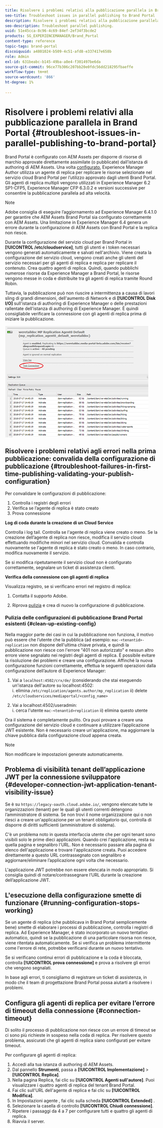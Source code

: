 ```yaml
---
title: Risolvere i problemi relativi alla pubblicazione parallela in Brand Portal
seo-title: Troubleshoot issues in parallel publishing to Brand Portal
description: Risolvere i problemi relativi alla pubblicazione parallela.
seo-description: Troubleshoot parallel publishing.
uuid: 51e45cca-8c96-4c69-84ef-2ef34f3bcde2
products: SG_EXPERIENCEMANAGER/Brand_Portal
content-type: reference
topic-tags: brand-portal
discoiquuid: a4801024-b509-4c51-afd8-e337417e658b
role: Admin
exl-id: 631beabc-b145-49ba-a8e4-f301497be6da
source-git-commit: 96ce77b306c207bb20e0fdc56dd218295fbaeffe
workflow-type: tm+mt
source-wordcount: '866'
ht-degree: 1%

---
```


# Risolvere i problemi relativi alla pubblicazione parallela in Brand Portal {#troubleshoot-issues-in-parallel-publishing-to-brand-portal}

Brand Portal è configurato con AEM Assets per disporre di risorse di marchio approvate direttamente assimilate (o pubblicate) dall’istanza di authoring di AEM Assets. Una volta [configurato](../using/configure-aem-assets-with-brand-portal.md), Experience Manager Author utilizza un agente di replica per replicare le risorse selezionate nel servizio cloud Brand Portal per l’utilizzo approvato dagli utenti Brand Portal. Gli agenti di replica multipli vengono utilizzati in Experience Manager 6.2 SP1-CFP5, Experience Manager CFP 6.3.0.2 e versioni successive per consentire la pubblicazione parallela ad alta velocità.

>[!NOTE]
>
>Adobe consiglia di eseguire l’aggiornamento ad Experience Manager 6.4.1.0 per garantire che AEM Assets Brand Portal sia configurato correttamente con AEM Assets. Una limitazione in Experience Manager 6.4 genera un errore durante la configurazione di AEM Assets con Brand Portal e la replica non riesce.

Durante la configurazione del servizio cloud per Brand Portal in **[!UICONTROL /etc/cloudservice]**, tutti gli utenti e i token necessari vengono generati automaticamente e salvati nell&#39;archivio. Viene creata la configurazione del servizio cloud, vengono creati anche gli utenti del servizio necessari per gli agenti di replica e replica per replicare il contenuto. Crea quattro agenti di replica. Quindi, quando pubblichi numerose risorse da Experience Manager a Brand Portal, le risorse vengono messe in coda e distribuite tra gli agenti di replica tramite Round Robin.

Tuttavia, la pubblicazione può non riuscire a intermittenza a causa di lavori sling di grandi dimensioni, dell&#39;aumento di Network e di **[!UICONTROL Disk I/O]** sull&#39;istanza di authoring di Experience Manager o delle prestazioni rallentate dell&#39;istanza di authoring di Experience Manager. È quindi consigliabile verificare la connessione con gli agenti di replica prima di iniziare la pubblicazione.

![](assets/test-connection.png)

## Risolvere i problemi relativi agli errori nella prima pubblicazione: convalida della configurazione di pubblicazione {#troubleshoot-failures-in-first-time-publishing-validating-your-publish-configuration}

Per convalidare le configurazioni di pubblicazione:

1. Controlla i registri degli errori
1. Verifica se l’agente di replica è stato creato
1. Prova connessione

**Log di coda durante la creazione di un Cloud Service**

Controlla i log tail. Controlla se l&#39;agente di replica viene creato o meno. Se la creazione dell’agente di replica non riesce, modifica il servizio cloud effettuando modifiche minori nel servizio cloud. Convalida e controlla nuovamente se l&#39;agente di replica è stato creato o meno. In caso contrario, modifica nuovamente il servizio.

Se si modifica ripetutamente il servizio cloud non è configurato correttamente, segnalare un ticket di assistenza clienti.

**Verifica della connessione con gli agenti di replica**

Visualizza registro, se si verificano errori nel registro di replica:

1. Contatta il supporto Adobe.

1. Riprova [pulizia](../using/troubleshoot-parallel-publishing.md#clean-up-existing-config) e crea di nuovo la configurazione di pubblicazione.

<!--
Comment Type: remark
Last Modified By: Mini Gulati (mgulati)
Last Modified Date: 2018-06-21T22:56:21.256-0400
<p>?? check and compare public key. At times public key is different</p>
<p>?? another thing to check in /useradmin</p>
-->

### Pulizia delle configurazioni di pubblicazione Brand Portal esistenti {#clean-up-existing-config}

Nella maggior parte dei casi in cui la pubblicazione non funziona, il motivo può essere che l’utente che la pubblica (ad esempio: `mac-<tenantid>-replication` non dispone dell&#39;ultima chiave privata, e quindi la pubblicazione non riesce con l&#39;errore &quot;401 non autorizzato&quot; e nessun altro errore viene segnalato nei registri degli agenti di replica. È possibile evitare la risoluzione dei problemi e creare una configurazione. Affinché la nuova configurazione funzioni correttamente, effettua le seguenti operazioni dalla configurazione dell’autore di Experience Manager:

1. Vai a `localhost:4502/crx/de/` (considerando che stai eseguendo un&#39;istanza dell&#39;autore su localhost:4502:\
   i. elimina `/etc/replication/agents.author/mp_replication`
ii) delete 
`/etc/cloudservices/mediaportal/<config_name>`

1. Vai a localhost:4502/useradmin:\
   i. cerca l&#39;utente `mac-<tenantid>replication`
ii) elimina questo utente

Ora il sistema è completamente pulito. Ora puoi provare a creare una configurazione del servizio cloud e continuare a utilizzare l’applicazione JWT esistente. Non è necessario creare un&#39;applicazione, ma aggiornare la chiave pubblica dalla configurazione cloud appena creata.

>[!NOTE]
>
>Non modificare le impostazioni generate automaticamente.


## Problema di visibilità tenant dell’applicazione JWT per la connessione sviluppatore {#developer-connection-jwt-application-tenant-visibility-issue}

Se è su `https://legacy-oauth.cloud.adobe.io/`, vengono elencate tutte le organizzazioni (tenant) per le quali gli utenti correnti detengono l’amministratore di sistema. Se non trovi il nome organizzazione qui o non riesci a creare un&#39;applicazione per un tenant obbligatorio qui, controlla di disporre di diritti sufficienti (amministratore di sistema).

C&#39;è un problema noto in questa interfaccia utente che per ogni tenant sono visibili solo le prime dieci applicazioni. Quando crei l&#39;applicazione, resta su quella pagina e segnalibro l&#39;URL. Non è necessario passare alla pagina di elenco dell&#39;applicazione e trovare l&#39;applicazione creata. Puoi accedere direttamente a questo URL contrassegnato con segnalibro e aggiornare/eliminare l’applicazione ogni volta che necessario.

L&#39;applicazione JWT potrebbe non essere elencata in modo appropriato. Si consiglia quindi di notare/contrassegnare l’URL durante la creazione dell’applicazione JWT.

## L&#39;esecuzione della configurazione smette di funzionare {#running-configuration-stops-working}

<!--
Comment Type: draft

<p>If the running configuration stops working, either of the following two possibilities
<g class="gr_ gr_15 gr-alert gr_gramm gr_inline_cards gr_run_anim Grammar multiReplace" data-gr-id="15" id="15" style="font-size: 12px;">
are
</g> there:</p>
<p>1.
<g class="gr_ gr_14 gr-alert gr_gramm gr_inline_cards gr_run_anim Grammar only-ins doubleReplace replaceWithoutSep" data-gr-id="14" id="14">
Connection
</g> has failed, or</p>
<p>2. Publish has failed with permission to dam-replication-service denied, while connection has passed </p>
<p>If the connection has failed [1], the
<g class="gr_ gr_10 gr-alert gr_spell gr_inline_cards gr_run_anim ContextualSpelling ins-del multiReplace" data-gr-id="10" id="10">
fail safe
</g> way to fix it is to <a href="../using/troubleshoot-parallel-publishing.md#main-pars-header-1664955658">clean up</a> the existing Brand Portal publish configuration and recreate a publish configuration. </p>
<p>However, if the
<g class="gr_ gr_18 gr-alert gr_spell gr_inline_cards gr_run_anim ContextualSpelling" data-gr-id="18" id="18">
publish
</g> has failed with
<g class="gr_ gr_16 gr-alert gr_gramm gr_inline_cards gr_run_anim Grammar only-ins doubleReplace replaceWithoutSep" data-gr-id="16" id="16">
permission
</g> denied to dam-replication-service, raise a support ticket.</p>
-->

Se un agente di replica (che pubblicava in Brand Portal semplicemente bene) smette di elaborare i processi di pubblicazione, controlla i registri di replica. Ad Experience Manager, è stato incorporato un nuovo tentativo automatico, quindi se la pubblicazione di una particolare risorsa non riesce, viene ritentata automaticamente. Se si verifica un problema intermittente come l&#39;errore di rete, potrebbe verificarsi durante un nuovo tentativo.

Se si verificano continui errori di pubblicazione e la coda è bloccata, controlla **[!UICONTROL prova connessione]** e prova a risolvere gli errori che vengono segnalati.

In base agli errori, ti consigliamo di registrare un ticket di assistenza, in modo che il team di progettazione Brand Portal possa aiutarti a risolvere i problemi.


## Configura gli agenti di replica per evitare l’errore di timeout della connessione {#connection-timeout}

Di solito il processo di pubblicazione non riesce con un errore di timeout se ci sono più richieste in sospeso nella coda di replica. Per risolvere questo problema, assicurati che gli agenti di replica siano configurati per evitare timeout.

Per configurare gli agenti di replica:

1. Accedi alla tua istanza di authoring di AEM Assets.
1. Dal pannello **Strumenti**, passa a **[!UICONTROL Implementazione]** > **[!UICONTROL Replica]**.
1. Nella pagina Replica, fai clic su **[!UICONTROL Agenti sull&#39;autore]**. Puoi visualizzare i quattro agenti di replica del tenant Brand Portal.
1. Fai clic sull&#39;URL dell&#39;agente di replica e fai clic su **[!UICONTROL Modifica]**.
1. In Impostazioni agente , fai clic sulla scheda **[!UICONTROL Extended]** .
1. Selezionare la casella di controllo **[!UICONTROL Chiudi connessione]**.
1. Ripetere i passaggi da 4 a 7 per configurare tutti e quattro gli agenti di replica.
1. Riavvia il server.
